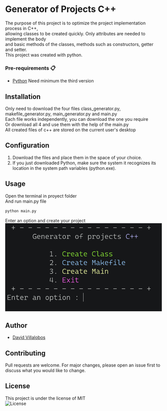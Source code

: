 # Generator of Projects C++ 

The purpose of this project is to optimize the project implementation process in C++,  
allowing classes to be created quickly. Only attributes are needed to implement the body   
and basic methods of the classes, methods such as constructors, getter and setter.  
This project was created with python.

### Pre-requirements 📋

* 	[Python](https://www.python.org/) Need minimum the third version

## Installation

Only need to download the four files class_generator.py, makefile_generator.py,  main_generator.py and main.py  
Each file works independently, you can download the one you require    
Or download all 4 and use them with the help of the main.py  
All created files of c++ are stored on the current user's desktop  

## Configuration

1. 	Download the files and place them in the space of your choice.  
2. 	If you just downloaded Python, make sure the system
	it recognizes its location in the system path variables (python.exe). 

## Usage  

Open the terminal in proyect folder  
And run main.py file  
~~~cmd
python main.py
~~~

Enter an option and create your project  
![Menu](res/menu.png)   

## Author

 * [David Villalobos](https://github.com/DavidVillalobos)

## Contributing

Pull requests are welcome. For major changes, please open an issue first to discuss what you would like to change.

## License
This project is under the license of MIT  
![License](https://img.shields.io/bower/l/bootstrap)
